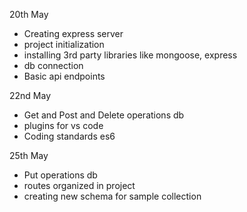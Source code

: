 20th May

- Creating express server
- project initialization
- installing 3rd party libraries like mongoose, express
- db connection
- Basic api endpoints

22nd May

- Get and Post and Delete operations db
- plugins for vs code
- Coding standards es6

25th May

- Put operations db
- routes organized in project
- creating new schema for sample collection


